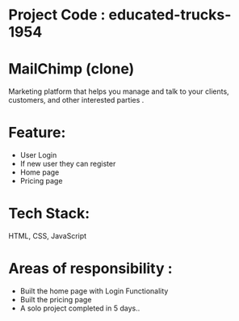 # Project Code : educated-trucks-1954
# MailChimp (clone)
Marketing platform that helps you manage and
talk to your clients, customers, and other interested
parties .
 # Feature:
 - User Login
 -  If new user they can register
 -  Home page
 -  Pricing page

# Tech Stack: 
HTML, CSS, JavaScript

# Areas of responsibility :
-  Built the home page with Login Functionality
- Built the pricing page
- A solo project completed in 5 days..

